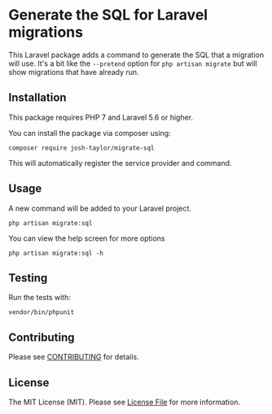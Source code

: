 # Generate the SQL for Laravel migrations

This Laravel package adds a command to generate the SQL that a migration will use. It's a bit like the `--pretend` option for `php artisan migrate` but will show migrations that have already run.

## Installation

This package requires PHP 7 and Laravel 5.6 or higher.

You can install the package via composer using:

```
composer require josh-taylor/migrate-sql
```

This will automatically register the service provider and command.

## Usage

A new command will be added to your Laravel project.

```
php artisan migrate:sql
```

You can view the help screen for more options

```
php artisan migrate:sql -h
```

## Testing

Run the tests with:

```
vendor/bin/phpunit
```

## Contributing

Please see [CONTRIBUTING](CONTRIBUTING.md) for details.

## License

The MIT License (MIT). Please see [License File](LICENSE.md) for more information.
